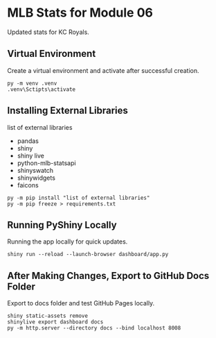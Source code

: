 # MLB Stats for Module 06
Updated stats for KC Royals.

## Virtual Environment
Create a virtual environment and activate after successful creation.
```shell
py -m venv .venv
.venv\Sctipts\activate
```

## Installing External Libraries
list of external libraries
-  pandas
-  shiny
-  shiny live
-  python-mlb-statsapi
-  shinyswatch
-  shinywidgets
-  faicons
```shell
py -m pip install "list of external libraries"
py -m pip freeze > requirements.txt
```

## Running PyShiny Locally
Running the app locally for quick updates.
```shell
shiny run --reload --launch-browser dashboard/app.py
```

## After Making Changes, Export to GitHub Docs Folder
Export to docs folder and test GitHub Pages locally.
```shell
shiny static-assets remove
shinylive export dashboard docs
py -m http.server --directory docs --bind localhost 8008
```